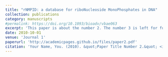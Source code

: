 ```yaml
---
title: "rNMPID: a database for riboNucleoside MonoPhosphates in DNA"
collection: publications
category: manuscripts
#permalink: https://doi.org/10.1093/bioadv/vbae063
excerpt: 'This paper is about the number 2. The number 3 is left for future work.'
date: 2010-10-01
venue: 'Journal 1'
paperurl: 'http://academicpages.github.io/files/paper2.pdf'
citation: 'Your Name, You. (2010). &quot;Paper Title Number 2.&quot; <i>Journal 1</i>. 1(2).'
---
```




